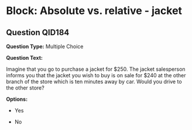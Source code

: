 # Block: Absolute vs. relative - jacket

## Question QID184
**Question Type:** Multiple Choice

**Question Text:**

Imagine that you go to purchase a jacket for $250. The jacket salesperson informs you that the jacket you wish to buy is on sale for $240 at the other branch of the store which is ten minutes away by car. Would you drive to the other store?

**Options:**

* Yes

* No


